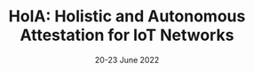 ---
title: "HolA: Holistic and Autonomous Attestation for IoT Networks"
authors: "A. Visintin, F. Toffalini, E. Losiouk, M. Conti, J. Zhou."
venue: "In Proceedings of 4th International Workshop on Artificial Intelligence and Industrial Internet-of-Things Security 2022 (AIoTS2022) co-located with ACNS 2022"
type: "conference"
year: 2022
location: "Rome, Italy"
date: "20-23 June 2022"
notes: "AIoTS2022 best workshop paper"
paperurl: ""
--- 